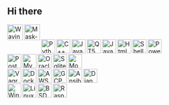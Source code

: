 ## Hi there

<div>
    <img align="left" alt="Waving" width="36px" src="https://cdn.icon-icons.com/icons2/1465/PNG/512/384wavinghand2_100598.png" />
    <img align="left" alt="Mask-Covid19" width="36px" src="https://cdn.icon-icons.com/icons2/2252/PNG/512/avatar_man_health_mask_disease_icon_140104.png" />
<div/>

<br/>
<br/>

<div>
    <img align="left" alt="Python" width="32px" src="https://cdn.icon-icons.com/icons2/1381/PNG/512/python_94570.png" />
    <img align="left" alt="C++" width="32px" src="https://img.icons8.com/color/452/c-plus-plus-logo.png" />
    <img align="left" alt="Java" width="32px" src="https://cdn.icon-icons.com/icons2/81/PNG/256/java_15498.png" />
    <img align="left" alt="QT5" width="32px" src="https://cdn.icon-icons.com/icons2/159/PNG/256/qtconfig_qt4_qt_22393.png" />
    <img align="left" alt="JavaScript" width="32px" src="https://cdn.icon-icons.com/icons2/2108/PNG/512/javascript_icon_130900.png" />
    <img align="left" alt="Html" width="32px" src="https://cdn.icon-icons.com/icons2/2107/PNG/512/file_type_html_icon_130541.png" />
    <img align="left" alt="Shell" width="32px" src="https://cdn.icon-icons.com/icons2/39/PNG/128/terminal_Shell_6007.png" />
    <img align="left" alt="PowerShell" width="32px" src="https://cdn.icon-icons.com/icons2/2107/PNG/512/file_type_powershell_icon_130243.png" />
<div/>

<br/>
<br/>

<div>
    <img align="left" alt="Postgresql" width="32px" src="https://cdn.icon-icons.com/icons2/2699/PNG/512/postgresql_logo_icon_170835.png" />
    <img align="left" alt="MySql" width="32px" src="https://cdn.icon-icons.com/icons2/1381/PNG/512/mysqlworkbench_93532.png" />
    <img align="left" alt="Oracle" width="32px" src="https://cdn.icon-icons.com/icons2/2699/PNG/512/oracle_logo_icon_168918.png" />
    <img align="left" alt="Sqlite" width="32px" src="https://cdn.icon-icons.com/icons2/2107/PNG/512/file_type_sqlite_icon_130153.png" />
    <img align="left" alt="MongoDB" width="32px" src="https://cdn.icon-icons.com/icons2/2415/PNG/512/mongodb_original_logo_icon_146424.png" />
<div/>

<br/>
<br/>

<div>
    <img align="left" alt="Vagrant" width="32px" src="https://cdn.icon-icons.com/icons2/2415/PNG/512/vagrant_original_logo_icon_146314.png" />
    <img align="left" alt="Docker" width="32px" src="https://cdn.icon-icons.com/icons2/2407/PNG/512/docker_icon_146192.png" />
    <img align="left" alt="AWS" width="32px" src="https://cdn.icon-icons.com/icons2/101/PNG/256/aws_socialnetwork_17698.png" />
    <img align="left" alt="GCP" width="32px" src="https://cdn.icon-icons.com/icons2/2642/PNG/512/google_cloud_logo_icon_159333.png" />
    <img align="left" alt="Ansible" width="32px" src="https://cdn.icon-icons.com/icons2/2699/PNG/512/ansible_logo_icon_167875.png" />
    <img align="left" alt="Django" width="32px" src="https://cdn.icon-icons.com/icons2/2107/PNG/512/file_type_django_icon_130645.png" />    
<div/>

<br/>
<br/>

<div>
    <img align="left" alt="Windows" width="32px" src="https://cdn.icon-icons.com/icons2/673/PNG/512/windows_icon-icons.com_60494.png" />
    <img align="left" alt="Linux" width="32px" src="https://cdn.icon-icons.com/icons2/2415/PNG/512/linux_original_logo_icon_146433.png" />
    <img align="left" alt="BSD" width="32px" src="https://upload.wikimedia.org/wikipedia/commons/thumb/4/40/Daemon-phk.svg/220px-Daemon-phk.svg.png" />
    <img align="left" alt="RaspberryPI" width="32px" src="https://cdn.icon-icons.com/icons2/2108/PNG/512/raspberry_pi_icon_130847.png" />
<div/>
